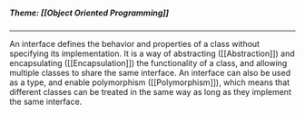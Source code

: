 ##### Theme: [[Object Oriented Programming]]
***
An interface defines the behavior and properties of a class without specifying its implementation. It is a way  of abstracting ([[Abstraction]]) and encapsulating ([[Encapsulation]]) the functionality of a class, and allowing multiple classes to share the same interface. An interface can also be used as a type, and enable polymorphism ([[Polymorphism]]), which means that different classes can be treated in the same way as long as they implement the same interface.
